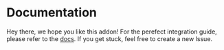 # Documentation
Hey there, we hope you like this addon! For the perefect integration guide, please refer to the [docs](https://mofhydev.ml/docs/new-account-notice.html). If you get stuck, feel free to create a new Issue.
